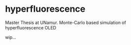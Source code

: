# hyperfluorescence
Master Thesis at UNamur. Monte-Carlo based simulation of hyperfluorescence OLED

wip...

